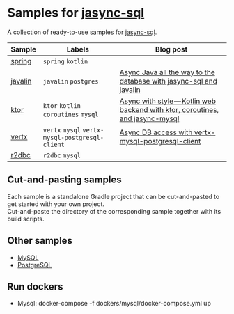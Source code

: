 # Samples for [jasync-sql](https://github.com/jasync-sql/jasync-sql)

A collection of ready-to-use samples for [jasync-sql](https://github.com/jasync-sql/jasync-sql).

Sample | Labels | Blog post
--- | --- | ---
[spring](https://github.com/jasync-sql/jasync-sql/tree/master/samples/spring-kotlin) | `spring` `kotlin`
[javalin](https://github.com/jasync-sql/jasync-sql/tree/master/samples/postgres-javalin) | `javalin` `postgres` | [Async Java all the way to the database with jasync-sql and javalin](https://medium.com/@OhadShai/reactive-java-all-the-way-to-the-database-with-jasync-sql-and-javalin-c982365d7dd2)
[ktor](https://github.com/jasync-sql/jasync-sql/tree/master/samples/ktor) | `ktor` `kotlin` `coroutines` `mysql` | [Async with style — Kotlin web backend with ktor, coroutines, and jasync-mysql](https://medium.com/@OhadShai/async-with-style-kotlin-web-backend-with-ktor-coroutines-and-jasync-mysql-b34e8c83e4bd)
[vertx](https://github.com/jasync-sql/jasync-sql/tree/master/samples/jasync-vertx-examples) | `vertx` `mysql` `vertx-mysql-postgresql-client` | [Async DB access with vertx-mysql-postgresql-client](https://medium.com/outbrain-engineering/async-db-access-with-vertx-mysql-postgresql-client-e5e509745598)
[r2dbc](https://github.com/jasync-sql/jasync-sql/tree/master/samples/mysql-r2dbc) | `r2dbc` `mysql` |


## Cut-and-pasting samples

Each sample is a standalone Gradle project that can be cut-and-pasted to get started with your own project.   
Cut-and-paste the directory of the corresponding sample together with 
its build scripts.

## Other samples


* [MySQL](https://github.com/jasync-sql/jasync-mysql-example)
* [PostgreSQL](https://github.com/jasync-sql/jasync-postgresql-example)

## Run dockers
* Mysql: docker-compose -f dockers/mysql/docker-compose.yml up



